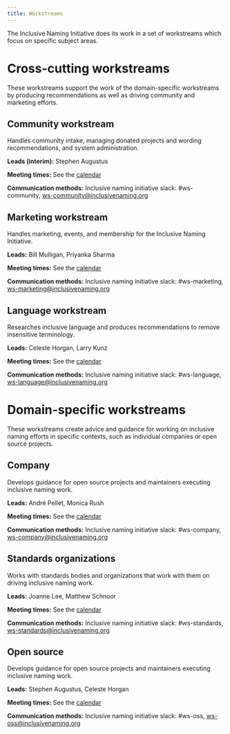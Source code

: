 ```yaml
---
title: Workstreams
---
```


The Inclusive Naming Initiative does its work in a set of workstreams which focus on specific subject areas. 

# Cross-cutting workstreams

These workstreams support the work of the domain-specific workstreams by producing recommendations as well as driving community and marketing efforts.

## Community workstream

Handles community intake, managing donated projects and wording recommendations, and system administration.

**Leads (interim):** Stephen Augustus 

**Meeting times:** See the [calendar](/calendar)

**Communication methods:** Inclusive naming initiative slack: #ws-community, [ws-community@inclusivenaming.org](ws-community@inclusivenaming.org) 


## Marketing workstream

Handles marketing, events, and membership for the Inclusive Naming Initiative.

**Leads:** Bill Mulligan, Priyanka Sharma

**Meeting times:** See the [calendar](/calendar)

**Communication methods:** Inclusive naming initiative slack: #ws-marketing, [ws-marketing@inclusivenaming.org](ws-marketing@inclusivenaming.org) 

## Language workstream

Researches inclusive language and produces recommendations to remove insensitive terminology. 

**Leads:** Celeste Horgan, Larry Kunz 

**Meeting times:** See the [calendar](/calendar)

**Communication methods:** Inclusive naming initiative slack: #ws-language, [ws-language@inclusivenaming.org](ws-language@inclusivenaming.org) 

# Domain-specific workstreams

These workstreams create advice and guidance for working on inclusive naming efforts in specific contexts, such as individual companies or open source projects.

## Company

Develops guidance for open source projects and maintainers executing inclusive naming work.

**Leads:** André Pellet, Monica Rush

**Meeting times:** See the [calendar](/calendar)

**Communication methods:** Inclusive naming initiative slack: #ws-company, [ws-company@inclusivenaming.org](ws-company@inclusivenaming.org) 

## Standards organizations

Works with standards bodies and organizations that work with them on driving inclusive naming work.

**Leads:** Joanne Lee, Matthew Schnoor  

**Meeting times:** See the [calendar](/calendar)

**Communication methods:** Inclusive naming initiative slack: #ws-standards, [ws-standards@inclusivenaming.org](ws-standards@inclusivenaming.org) 

## Open source 

Develops guidance for open source projects and maintainers executing inclusive naming work.

**Leads:** Stephen Augustus, Celeste Horgan 

**Meeting times:** See the [calendar](/calendar)

**Communication methods:** Inclusive naming initiative slack: #ws-oss, [ws-oss@inclusivenaming.org](ws-oss@inclusivenaming.org) 
